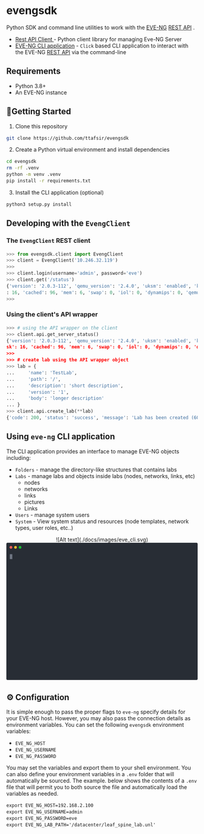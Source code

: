 # evengsdk

Python SDK and command line utilities to work with the [EVE-NG](https://www.eve-ng.net/)  [REST API](https://www.eve-ng.net/index.php/documentation/howtos/how-to-eve-ng-api/) .

* [Rest API Client ](#developing-with-the-evengclient) -  Python client  library for managing Eve-NG Server
* [EVE-NG CLI application](#using-eve-ng-cli-application) - `Click` based CLI application to interact with the EVE-NG [REST API](https://www.eve-ng.net/index.php/documentation/howtos/how-to-eve-ng-api/) via the command-line

## Requirements

* Python 3.8+
* An EVE-NG instance

## :rocket:Getting Started

1. Clone this repository

```sh
git clone https://github.com/ttafsir/evengsdk
```

2. Create a Python virtual environment and install dependencies

```sh
cd evengsdk
rm -rf .venv
python -m venv .venv
pip install -r requirements.txt
```

3. Install the CLI application (optional)

```sh
python3 setup.py install
```

## Developing with the `EvengClient`

### The `EvengClient` REST client

```python
>>> from evengsdk.client import EvengClient
>>> client = EvengClient('10.246.32.119')
>>>
>>> client.login(username='admin', password='eve')
>>> client.get('/status')
{'version': '2.0.3-112', 'qemu_version': '2.4.0', 'uksm': 'enabled', 'ksm': 'unsupported', 'cpulimit': 'enabled', 'cpu': 0, 'disk'
: 16, 'cached': 96, 'mem': 6, 'swap': 0, 'iol': 0, 'dynamips': 0, 'qemu': 1, 'docker': 0, 'vpcs': 0}
>>>
```
### Using the client's API wrapper

```python
>>> # using the API wrapper on the client
>>> client.api.get_server_status()
{'version': '2.0.3-112', 'qemu_version': '2.4.0', 'uksm': 'enabled', 'ksm': 'unsupported', 'cpulimit': 'enabled', 'cpu': 1, 'di
sk': 16, 'cached': 96, 'mem': 6, 'swap': 0, 'iol': 0, 'dynamips': 0, 'qemu': 1, 'docker': 0, 'vpcs': 0}
>>>
>>> # create lab using the API wrapper object
>>> lab = {
...     'name': 'TestLab',
...     'path': '/',
...     'description': 'short description',
...     'version': '1',
...     'body': 'longer description'
... }
>>> client.api.create_lab(**lab)
{'code': 200, 'status': 'success', 'message': 'Lab has been created (60019).'}
```


## Using `eve-ng` CLI application

The CLI application provides an interface to manage EVE-NG objects including:

* `Folders` - manage the directory-like structures that contains labs
* `Labs` - manage labs and objects inside labs (nodes, networks, links, etc)
  * nodes
  * networks
  * links
  * pictures
  * Links
* `Users` - manage system users
* `System` - View system status and resources (node templates, network types, user roles, etc..)

<p align="center">
  ![Alt text](./docs/images/eve_cli.svg)<img src="./docs/images/eve_cli.svg">
</p>


## :gear: Configuration

It is simple enough to pass the proper flags to `eve-ng` specify details for your EVE-NG host. However, you may also pass the connection details as environment variables. You can set the following `evengsdk` environment variables:

* `EVE_NG_HOST`
* `EVE_NG_USERNAME`
* `EVE_NG_PASSWORD`

You may set the variables and export them to your shell environment. You can also define your environment variables in a `.env` folder that will automatically be sourced. The example. below shows the contents of a `.env`  file that will permit you to both source the file and automatically load the variables as needed.

```txt
export EVE_NG_HOST=192.168.2.100
export EVE_NG_USERNAME=admin
export EVE_NG_PASSWORD=eve
export EVE_NG_LAB_PATH='/datacenter/leaf_spine_lab.unl'
```

